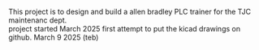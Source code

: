 This project is to design and build a allen bradley PLC trainer for the TJC maintenanc dept.   
project started March 2025
first attempt to put the kicad drawings on github.  March 9 2025  (teb)
